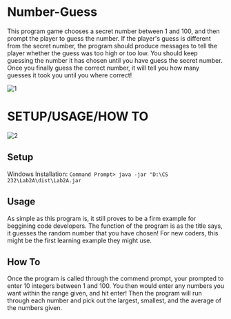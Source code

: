 # Number-Guess
 This program game chooses a secret number between 1 and 100, and then prompt the player to guess the number. If the player's guess is different from the secret number, the program should produce messages to tell the player whether the guess was too high or too low. You should keep guessing the number it has chosen until you have guess the secret number. Once you finally guess the correct number, it will tell you how many guesses it took you until you where correct!

![1](https://user-images.githubusercontent.com/44411425/47452511-0f7e5480-d790-11e8-8d5f-a366d6453bf9.PNG)


# SETUP/USAGE/HOW TO

![2](https://user-images.githubusercontent.com/44411425/47452930-02159a00-d791-11e8-8296-47ec5657c45e.PNG)

## Setup
Windows Installation: ```Command Prompt> java -jar "D:\CS 232\Lab2A\dist\Lab2A.jar```
## Usage
As simple as this program is, it still proves to be a firm example for beggining code developers. The function of the program is as the title says, it guesses the random number that you have chosen! For new coders, this might be the first learning example they might use.
## How To
Once the program is called through the commend prompt, your prompted to enter 10 integers between 1 and 100. You then would enter any numbers you want within the range given, and hit enter! Then the program will run through each number and pick out the largest, smallest, and the average of the numbers given. 
